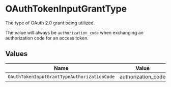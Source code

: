 # OAuthTokenInputGrantType

The type of OAuth 2.0 grant being utilized. 

The value will always be `authorization_code` when exchanging an authorization code for an access token.



## Values

| Name                                        | Value                                       |
| ------------------------------------------- | ------------------------------------------- |
| `OAuthTokenInputGrantTypeAuthorizationCode` | authorization_code                          |